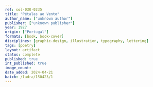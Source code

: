 ```yaml
---
ref: sol-030-0235
title: "Pétalas ao Vento"
author_name: ["unknown author"]
publisher: ["unknown publisher"]
year: 1927
origin: ["Portugal"]
formats: [book, book-cover]
disciplines: [graphic-design, illustration, typography, lettering]
tags: [poetry]
layout: artifact
status: complete
published: true
int_published: true
image_count:
date_added: 2024-04-21
batch: /ladra/150423/1
---
```

